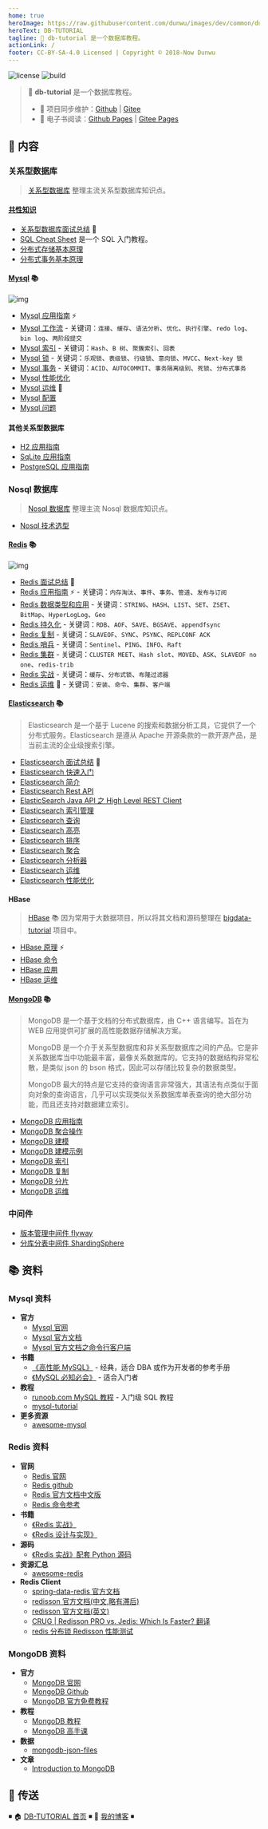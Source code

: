 ```yaml
---
home: true
heroImage: https://raw.githubusercontent.com/dunwu/images/dev/common/dunwu-logo-200.png
heroText: DB-TUTORIAL
tagline: 💾 db-tutorial 是一个数据库教程。
actionLink: /
footer: CC-BY-SA-4.0 Licensed | Copyright © 2018-Now Dunwu
---
```


![license](https://badgen.net/github/license/dunwu/db-tutorial)
![build](https://api.travis-ci.com/dunwu/db-tutorial.svg?branch=master)

> 💾 **db-tutorial** 是一个数据库教程。
>
> - 🔁 项目同步维护：[Github](https://github.com/dunwu/db-tutorial/) | [Gitee](https://gitee.com/turnon/db-tutorial/)
> - 📖 电子书阅读：[Github Pages](https://dunwu.github.io/db-tutorial/) | [Gitee Pages](https://turnon.gitee.io/db-tutorial/)

## 📖 内容

### 关系型数据库

> [关系型数据库](sql) 整理主流关系型数据库知识点。

#### [共性知识](sql/common)

- [关系型数据库面试总结](sql/common/sql-interview.md) 💯
- [SQL Cheat Sheet](sql/common/sql-cheat-sheet.md) 是一个 SQL 入门教程。
- [分布式存储基本原理](https://github.com/dunwu/blog/blob/master/source/_posts/theory/distributed-storage.md)
- [分布式事务基本原理](https://github.com/dunwu/blog/blob/master/source/_posts/theory/distributed-transaction.md)

#### [Mysql](sql/mysql) 📚

![img](https://raw.githubusercontent.com/dunwu/images/dev/snap/20200716103611.png)

- [Mysql 应用指南](sql/mysql/mysql-quickstart.md) ⚡
- [Mysql 工作流](sql/mysql/mysql-workflow.md) - 关键词：`连接`、`缓存`、`语法分析`、`优化`、`执行引擎`、`redo log`、`bin log`、`两阶段提交`
- [Mysql 索引](sql/mysql/mysql-index.md) - 关键词：`Hash`、`B 树`、`聚簇索引`、`回表`
- [Mysql 锁](sql/mysql/mysql-lock.md) - 关键词：`乐观锁`、`表级锁`、`行级锁`、`意向锁`、`MVCC`、`Next-key 锁`
- [Mysql 事务](sql/mysql/mysql-transaction.md) - 关键词：`ACID`、`AUTOCOMMIT`、`事务隔离级别`、`死锁`、`分布式事务`
- [Mysql 性能优化](sql/mysql/mysql-optimization.md)
- [Mysql 运维](sql/mysql/mysql-ops.md) 🔨
- [Mysql 配置](sql/mysql/mysql-config.md)
- [Mysql 问题](sql/mysql/mysql-faq.md)

#### 其他关系型数据库

- [H2 应用指南](sql/h2.md)
- [SqLite 应用指南](sql/sqlite.md)
- [PostgreSQL 应用指南](sql/postgresql.md)

### Nosql 数据库

> [Nosql 数据库](nosql) 整理主流 Nosql 数据库知识点。

- [Nosql 技术选型](nosql/nosql-selection.md)

#### [Redis](nosql/redis) 📚

![img](https://raw.githubusercontent.com/dunwu/images/dev/snap/20200713105627.png)

- [Redis 面试总结](nosql/redis/redis-interview.md) 💯
- [Redis 应用指南](nosql/redis/redis-quickstart.md) ⚡ - 关键词：`内存淘汰`、`事件`、`事务`、`管道`、`发布与订阅`
- [Redis 数据类型和应用](nosql/redis/redis-datatype.md) - 关键词：`STRING`、`HASH`、`LIST`、`SET`、`ZSET`、`BitMap`、`HyperLogLog`、`Geo`
- [Redis 持久化](nosql/redis/redis-persistence.md) - 关键词：`RDB`、`AOF`、`SAVE`、`BGSAVE`、`appendfsync`
- [Redis 复制](nosql/redis/redis-replication.md) - 关键词：`SLAVEOF`、`SYNC`、`PSYNC`、`REPLCONF ACK`
- [Redis 哨兵](nosql/redis/redis-sentinel.md) - 关键词：`Sentinel`、`PING`、`INFO`、`Raft`
- [Redis 集群](nosql/redis/redis-cluster.md) - 关键词：`CLUSTER MEET`、`Hash slot`、`MOVED`、`ASK`、`SLAVEOF no one`、`redis-trib`
- [Redis 实战](nosql/redis/redis-action.md) - 关键词：`缓存`、`分布式锁`、`布隆过滤器`
- [Redis 运维](nosql/redis/redis-ops.md) 🔨 - 关键词：`安装`、`命令`、`集群`、`客户端`

#### [Elasticsearch](nosql/elasticsearch) 📚

> Elasticsearch 是一个基于 Lucene 的搜索和数据分析工具，它提供了一个分布式服务。Elasticsearch 是遵从 Apache 开源条款的一款开源产品，是当前主流的企业级搜索引擎。

- [Elasticsearch 面试总结](nosql/elasticsearch/elasticsearch-interview.md) 💯
- [Elasticsearch 快速入门](nosql/elasticsearch/Elasticsearch快速入门.md)
- [Elasticsearch 简介](nosql/elasticsearch/Elasticsearch简介.md)
- [Elasticsearch Rest API](nosql/elasticsearch/ElasticsearchRestApi.md)
- [ElasticSearch Java API 之 High Level REST Client](nosql/elasticsearch/ElasticsearchHighLevelRestJavaApi.md)
- [Elasticsearch 索引管理](nosql/elasticsearch/Elasticsearch索引管理.md)
- [Elasticsearch 查询](nosql/elasticsearch/Elasticsearch查询.md)
- [Elasticsearch 高亮](nosql/elasticsearch/Elasticsearch高亮.md)
- [Elasticsearch 排序](nosql/elasticsearch/Elasticsearch排序.md)
- [Elasticsearch 聚合](nosql/elasticsearch/Elasticsearch聚合.md)
- [Elasticsearch 分析器](nosql/elasticsearch/Elasticsearch分析器.md)
- [Elasticsearch 运维](nosql/elasticsearch/Elasticsearch运维.md)
- [Elasticsearch 性能优化](nosql/elasticsearch/Elasticsearch性能优化.md)

#### HBase

> [HBase](https://dunwu.github.io/bigdata-tutorial/hbase) 📚 因为常用于大数据项目，所以将其文档和源码整理在 [bigdata-tutorial](https://dunwu.github.io/bigdata-tutorial/) 项目中。

- [HBase 原理](https://github.com/dunwu/bigdata-tutorial/blob/master/docs/hbase/HBase原理.md) ⚡
- [HBase 命令](https://github.com/dunwu/bigdata-tutorial/blob/master/docs/hbase/HBase命令.md)
- [HBase 应用](https://github.com/dunwu/bigdata-tutorial/blob/master/docs/hbase/HBase应用.md)
- [HBase 运维](https://github.com/dunwu/bigdata-tutorial/blob/master/docs/hbase/HBase运维.md)

#### [MongoDB](nosql/mongodb) 📚

> MongoDB 是一个基于文档的分布式数据库，由 C++ 语言编写。旨在为 WEB 应用提供可扩展的高性能数据存储解决方案。
>
> MongoDB 是一个介于关系型数据库和非关系型数据库之间的产品。它是非关系数据库当中功能最丰富，最像关系数据库的。它支持的数据结构非常松散，是类似 json 的 bson 格式，因此可以存储比较复杂的数据类型。
>
> MongoDB 最大的特点是它支持的查询语言非常强大，其语法有点类似于面向对象的查询语言，几乎可以实现类似关系数据库单表查询的绝大部分功能，而且还支持对数据建立索引。

- [MongoDB 应用指南](nosql/mongodb/mongodb-quickstart.md)
- [MongoDB 聚合操作](nosql/mongodb/mongodb-aggregation.md)
- [MongoDB 建模](nosql/mongodb/mongodb-model.md)
- [MongoDB 建模示例](nosql/mongodb/mongodb-model-example.md)
- [MongoDB 索引](nosql/mongodb/mongodb-index.md)
- [MongoDB 复制](nosql/mongodb/mongodb-replication.md)
- [MongoDB 分片](nosql/mongodb/mongodb-sharding.md)
- [MongoDB 运维](nosql/mongodb/mongodb-ops.md)

### 中间件

- [版本管理中间件 flyway](middleware/flyway.md)
- [分库分表中间件 ShardingSphere](middleware/shardingsphere.md)

## 📚 资料

### Mysql 资料

- **官方**
  - [Mysql 官网](https://www.mysql.com/)
  - [Mysql 官方文档](https://dev.mysql.com/doc/refman/8.0/en/)
  - [Mysql 官方文档之命令行客户端](https://dev.mysql.com/doc/refman/8.0/en/mysql.html)
- **书籍**
  - [《高性能 MySQL》](https://book.douban.com/subject/23008813/) - 经典，适合 DBA 或作为开发者的参考手册
  - [《MySQL 必知必会》](https://book.douban.com/subject/3354490/) - 适合入门者
- **教程**
  - [runoob.com MySQL 教程](http://www.runoob.com/mysql/mysql-tutorial.html) - 入门级 SQL 教程
  - [mysql-tutorial](https://github.com/jaywcjlove/mysql-tutorial)
- **更多资源**
  - [awesome-mysql](https://github.com/jobbole/awesome-mysql-cn)

### Redis 资料

- **官网**
  - [Redis 官网](https://redis.io/)
  - [Redis github](https://github.com/antirez/redis)
  - [Redis 官方文档中文版](http://redis.cn/)
  - [Redis 命令参考](http://redisdoc.com/)
- **书籍**
  - [《Redis 实战》](https://item.jd.com/11791607.html)
  - [《Redis 设计与实现》](https://item.jd.com/11486101.html)
- **源码**
  - [《Redis 实战》配套 Python 源码](https://github.com/josiahcarlson/redis-in-action)
- **资源汇总**
  - [awesome-redis](https://github.com/JamzyWang/awesome-redis)
- **Redis Client**
  - [spring-data-redis 官方文档](https://docs.spring.io/spring-data/redis/docs/1.8.13.RELEASE/reference/html/)
  - [redisson 官方文档(中文,略有滞后)](https://github.com/redisson/redisson/wiki/%E7%9B%AE%E5%BD%95)
  - [redisson 官方文档(英文)](https://github.com/redisson/redisson/wiki/Table-of-Content)
  - [CRUG | Redisson PRO vs. Jedis: Which Is Faster? 翻译](https://www.jianshu.com/p/82f0d5abb002)
  - [redis 分布锁 Redisson 性能测试](https://blog.csdn.net/everlasting_188/article/details/51073505)

### MongoDB 资料

- **官方**
  - [MongoDB 官网](https://www.mongodb.com/)
  - [MongoDB Github](https://github.com/mongodb/mongo)
  - [MongoDB 官方免费教程](https://university.mongodb.com/)
- **教程**
  - [MongoDB 教程](https://www.runoob.com/mongodb/mongodb-tutorial.html)
  - [MongoDB 高手课](https://time.geekbang.org/course/intro/100040001)
- **数据**
  - [mongodb-json-files](https://github.com/ozlerhakan/mongodb-json-files)
- **文章**
  - [Introduction to MongoDB](https://www.slideshare.net/mdirolf/introduction-to-mongodb)

## 🚪 传送

◾ 🏠 [DB-TUTORIAL 首页](https://github.com/dunwu/db-tutorial) ◾ 🎯 [我的博客](https://github.com/dunwu/blog) ◾

